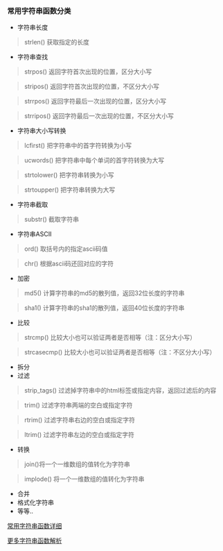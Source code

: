 ### 常用字符串函数分类
* 字符串长度
> strlen() 获取指定的长度

* 字符串查找
> strpos() 返回字符首次出现的位置，区分大小写

> stripos() 返回字符首次出现的位置，不区分大小写

> strrpos() 返回字符最后一次出现的位置，区分大小写

> strripos() 返回字符最后一次出现的位置，不区分大小写

* 字符串大小写转换
> lcfirst() 把字符串中的首字符转换为小写

>ucwords() 把字符串中每个单词的首字符转换为大写

>strtolower() 把字符串转换为小写

>strtoupper() 把字符串转换为大写

* 字符串截取
> substr() 截取字符串

* 字符串ASCII
> ord() 取括号内的指定ascii码值

> chr() 根据ascii码还回对应的字符

* 加密
> md5() 计算字符串的md5的散列值，返回32位长度的字符串

> sha1() 计算字符串的sha1的散列值，返回40位长度的字符串

* 比较
> strcmp() 比较大小也可以验证两者是否相等（注：区分大小写）

> strcasecmp() 比较大小也可以验证两者是否相等（注：不区分大小写）

* 拆分
* 过滤
> strip_tags() 过滤掉字符串中的html标签或指定内容，返回过滤后的内容

> trim() 过滤字符串两端的空白或指定字符

> rtrim() 过滤字符串右边的空白或指定字符

> ltrim() 过滤字符串左边的空白或指定字符

* 转换
> join()将一个一维数组的值转化为字符串

> implode() 将一个一维数组的值转化为字符串

* 合并
* 格式化字符串
* 等等..

[常用字符串函数详细](http://naotu.baidu.com/file/c69eec89993f8c445ac8e655415f8283)

[更多字符串函数解析](http://php.net/manual/zh/ref.strings.php)

